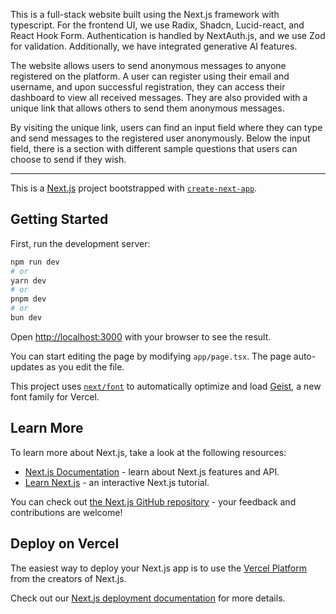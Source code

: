 This is a full-stack website built using the Next.js framework with typescript. For the frontend UI, we use Radix, Shadcn, Lucid-react, and React Hook Form. Authentication is handled by NextAuth.js, and we use Zod for validation. Additionally, we have integrated generative AI features.

The website allows users to send anonymous messages to anyone registered on the platform. A user can register using their email and username, and upon successful registration, they can access their dashboard to view all received messages. They are also provided with a unique link that allows others to send them anonymous messages.

By visiting the unique link, users can find an input field where they can type and send messages to the registered user anonymously. Below the input field, there is a section with different sample questions that users can choose to send if they wish.





-------------------------------------------------------------------------------------------------------





This is a [Next.js](https://nextjs.org) project bootstrapped with [`create-next-app`](https://nextjs.org/docs/app/api-reference/cli/create-next-app).

## Getting Started

First, run the development server:

```bash
npm run dev
# or
yarn dev
# or
pnpm dev
# or
bun dev
```

Open [http://localhost:3000](http://localhost:3000) with your browser to see the result.

You can start editing the page by modifying `app/page.tsx`. The page auto-updates as you edit the file.

This project uses [`next/font`](https://nextjs.org/docs/app/building-your-application/optimizing/fonts) to automatically optimize and load [Geist](https://vercel.com/font), a new font family for Vercel.

## Learn More

To learn more about Next.js, take a look at the following resources:

- [Next.js Documentation](https://nextjs.org/docs) - learn about Next.js features and API.
- [Learn Next.js](https://nextjs.org/learn) - an interactive Next.js tutorial.

You can check out [the Next.js GitHub repository](https://github.com/vercel/next.js) - your feedback and contributions are welcome!

## Deploy on Vercel

The easiest way to deploy your Next.js app is to use the [Vercel Platform](https://vercel.com/new?utm_medium=default-template&filter=next.js&utm_source=create-next-app&utm_campaign=create-next-app-readme) from the creators of Next.js.

Check out our [Next.js deployment documentation](https://nextjs.org/docs/app/building-your-application/deploying) for more details.
